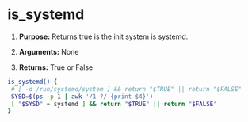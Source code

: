 # is_systemd

1. **Purpose:** Returns true is the init system is systemd.

2. **Arguments:** None

3. **Returns:** True or False

```bash
is_systemd() {
 # [ -d /run/systemd/system ] && return "$TRUE" || return "$FALSE"
 SYSD=$(ps -p 1 | awk '/1 ?/ {print $4}')
 [ "$SYSD" = systemd ] && return "$TRUE" || return "$FALSE"
}
```
